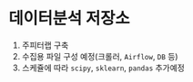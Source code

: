 # 데이터분석 저장소 

1. 주피터랩 구축
2. 수집용 파일 구성 예정(크롤러, `Airflow`, `DB` 등)
3. 스케쥴에 따라 `scipy`, `sklearn`, `pandas` 추가예정